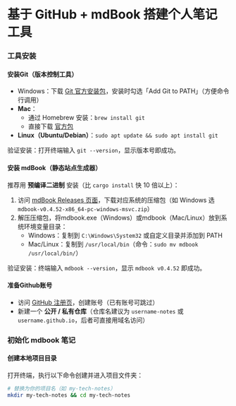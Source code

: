 # 基于 GitHub + mdBook 搭建个人笔记工具

### 工具安装

#### 安装Git（版本控制工具）

- Windows：下载 [Git 官方安装包](https://git-scm.com/downloads/win)，安装时勾选「Add Git to PATH」（方便命令行调用）
- **Mac**：
  - 通过 Homebrew 安装：`brew install git`
  - 直接下载 [官方包](https://git-scm.com/download/mac)
- **Linux（Ubuntu/Debian）**：`sudo apt update && sudo apt install git`

验证安装：打开终端输入 `git --version`，显示版本号即成功。



#### 安装 mdBook（静态站点生成器）

推荐用 **预编译二进制** 安装（比 `cargo install` 快 10 倍以上）：

1. 访问 [mdBook Releases 页面](https://github.com/rust-lang/mdBook/releases)，下载对应系统的压缩包（如 Windows 选 `mdbook-v0.4.52-x86_64-pc-windows-msvc.zip`）
2. 解压压缩包，将mdbook.exe（Windows）或mdbook（Mac/Linux）放到系统环境变量目录：
   - Windows：复制到 `C:\Windows\System32` 或自定义目录并添加到 PATH
   - Mac/Linux：复制到 `/usr/local/bin`（命令：`sudo mv mdbook /usr/local/bin/`）

验证安装：终端输入 `mdbook --version`，显示 `mdbook v0.4.52` 即成功。



#### 准备Github账号

- 访问 [GitHub 注册页](https://github.com/)，创建账号（已有账号可跳过）
- 新建一个 **公开 / 私有仓库**（仓库名建议为 `username-notes` 或 `username.github.io`，后者可直接用域名访问）



### 初始化 mdbook 笔记

#### 创建本地项目目录

打开终端，执行以下命令创建并进入项目文件夹：

```bash
# 替换为你的项目名（如 my-tech-notes）
mkdir my-tech-notes && cd my-tech-notes
```